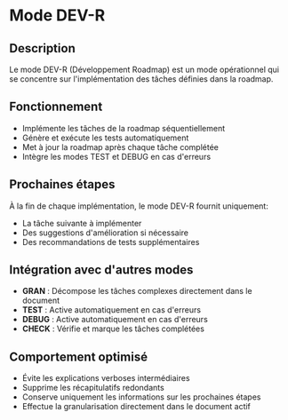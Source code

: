 # Mode DEV-R

## Description
Le mode DEV-R (Développement Roadmap) est un mode opérationnel qui se concentre sur l'implémentation des tâches définies dans la roadmap.

## Fonctionnement
- Implémente les tâches de la roadmap séquentiellement
- Génère et exécute les tests automatiquement
- Met à jour la roadmap après chaque tâche complétée
- Intègre les modes TEST et DEBUG en cas d'erreurs

## Prochaines étapes
À la fin de chaque implémentation, le mode DEV-R fournit uniquement:
- La tâche suivante à implémenter
- Des suggestions d'amélioration si nécessaire
- Des recommandations de tests supplémentaires

## Intégration avec d'autres modes
- **GRAN** : Décompose les tâches complexes directement dans le document
- **TEST** : Active automatiquement en cas d'erreurs
- **DEBUG** : Active automatiquement en cas d'erreurs
- **CHECK** : Vérifie et marque les tâches complétées

## Comportement optimisé
- Évite les explications verboses intermédiaires
- Supprime les récapitulatifs redondants
- Conserve uniquement les informations sur les prochaines étapes
- Effectue la granularisation directement dans le document actif
